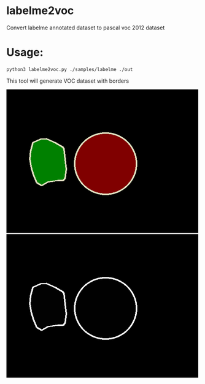 # labelme2voc

Convert labelme annotated dataset to pascal voc 2012 dataset

# Usage:

```shell
python3 labelme2voc.py ./samples/labelme ./out 
```

This tool will generate VOC dataset with borders   

![photos/p1.png](photos/p1.png) ![photos/p2.png](photos/p2.png) 
